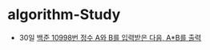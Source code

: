 # algorithm-Study

- 30일 [백준 10998번 정수 A와 B를 입력받은 다음, A*B를 출력](https://github.com/joyuna/algorithm-study/tree/main/%EB%B0%B1%EC%A4%80/Bronze/10998.%E2%80%85A%C3%97B)
